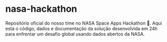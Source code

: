 # nasa-hackathon
Repositório oficial do nosso time no NASA Space Apps Hackathon 🚀. Aqui está o código, dados e documentação da solução desenvolvida em 24h para enfrentar um desafio global usando dados abertos da NASA.
